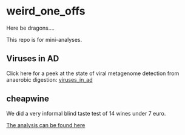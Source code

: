 # weird_one_offs


Here be dragons....



This repo is for mini-analyses.

## Viruses in AD
Click here for a peek at the state of viral metagenome detection from anaerobic digestion: [viruses_in_ad](./viruses_in_ad/viruses_in_ad.html)

## cheapwine
We did a very informal blind taste test of 14 wines under 7 euro.

[The analysis can be found here](/bbb.html)
